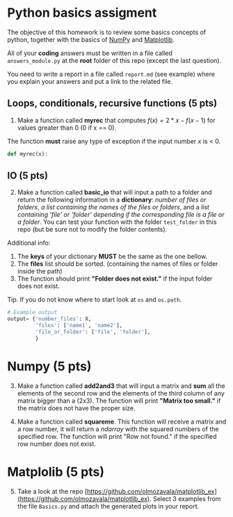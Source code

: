 # Python basics assigment

The objective of this homework is to review some basics concepts of python, together with 
the basics of [NumPy](https://numpy.org/doc/stable/user/absolute_beginners.html) and 
[Matplotlib](https://matplotlib.org/stable/tutorials/introductory/quick_start.html#sphx-glr-tutorials-introductory-quick-start-py).

All of your **coding** answers must be written in a file called `answers_module.py` at the **root** folder of this repo (except the last question).

You need to write a report in a file called `report.md` (see example) where you explain your answers and put a link to the related file. 

## Loops, conditionals, recursive functions (5 pts)
1) Make a function called **myrec** that computes $f(x) = 2*x - f(x-1)$ for values greater than 0 (0 if x == 0).

The function **must** raise any type of exception if the input number $x$ is < 0.
```python
def myrec(x):
```

## IO (5 pts)
2) Make a function called **basic_io** that will input a path to a folder and return the following information 
in a **dictionary**: *number of files or folders*, *a list containing the names of the files or folders*, 
and a *list containing 'file' or 'folder' depending if the corresponding file is a file or a folder*. 
You can test your function with the folder `test_folder` in this repo (but be sure not to modify the folder contents).

Additional info:
1. The **keys** of your dictionary **MUST** be the same as the one bellow.
2. The **files** list should be sorted. (containing the names of files or folder inside the path)
3. The function should print **"Folder does not exist."** if the input folder does not exist. 

Tip. If you do not know where to start look at `os` and `os.path`.

```python
# Example output
output= {'number_files': X,
         'files': ['name1', 'name2'],
         'file_or_folder': ['file', 'folder'],
         }
```

# Numpy (5 pts)

3) Make a function called **add2and3** that will input a matrix and **sum** all the elements of the second row and
the elements of the third column of any matrix bigger than a (2x3). 
The function will print **"Matrix too small."** if the matrix does not have the proper size.
 
4) Make a function called **squareme**. This function will receive a matrix and a row number, it will return a *ndarray* 
with the squared numbers of the specified row. The function will print "Row not found." if the specified row number 
does not exist.

# Matplolib (5 pts)

5) Take a look at the repo [https://github.com/olmozavala/matplotlib_ex](https://github.com/olmozavala/matplotlib_ex).
Select 3 examples from the file `Basics.py` and attach the generated plots in your report. 
